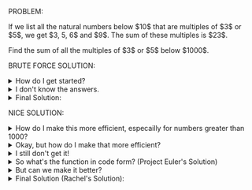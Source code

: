 PROBLEM:

<p>If we list all the natural numbers below $10$ that are multiples of $3$ or $5$, we get $3, 5, 6$ and $9$. The sum of these multiples is $23$.</p>
<p>Find the sum of all the multiples of $3$ or $5$ below $1000$.</p>

BRUTE FORCE SOLUTION:

<details>
    <summary>
        How do I get started?
    </summary>
        The problem asks you to list the natural numbers below 1000. How does one do that in Python? <br>
        Then, how do you check if something is a multiple of 3 or 5? <br>
        Finally, how do you get a total that increases for each multiple of 3 or 5?
</details>

<details>
    <summary>
        I don't know the answers.
    </summary>
        Use a for loop for i in range(0, 1000) <br>
        Then, use the mod operator (%). If x mod 3 (aka x % 3) == 0, then x is divisible by 3. <br>
        Finally, use total = 0 and total += x to keep a running total.
</details>

<details>
    <summary>
        Final Solution:
    </summary>
        <code>total = 0
for x in range(0,1000):
    if x % 3 == 0 or x % 5 == 0:
        total += x
print(total)</code><br><br>
    Runtime: 0.0002 seconds <br>
    Runtime when upper limit is 1 billion: 90 seconds <br>
    (AN: My first version was even worse than this! I used if x % 3 == 0:... elif x % 5 == 0:...)
</details>

NICE SOLUTION:
<details>
    <summary>
        How do I make this more efficient, especailly for numbers greater than 1000?
    </summary>
        Notice that adding the multiples of 3 OR 5 is the same as adding the multiples of 3, the multiples of 5, and subtracting the multiples of 3 AND 5. <br>
        That's basically doing the same function 3 times. We need one function that adds multiples of x under 1000.
</details>

<details>
    <summary>
        Okay, but how do I make that more efficient?
    </summary>
        The equation for the sums of the multiples of 3 is 3 + 6 + 9 +...+ 999 = ??? <br>
        How do we simplify that?
</details>

<details>
    <summary>
        I still don't get it!
    </summary>
        3 + 6 + 9 +...+ 999 = 3 * (1 + 2 + 3 +...+ 333) <br>
        Sums like 1 + 2 + 3 +... are called the triangle numbers. Look them up! There's an equation for them: n * (n + 1) / 2.
        To find n, we need to divide 1000 by the factor, in this case, 3. 
</details>

<details>
    <summary>
        So what's the function in code form? (Project Euler's Solution)
    </summary>
        <code>def sum_of_multiples(x, upper_limit):
    n = upper_limit // x
    print(n)
    return x * n * (n + 1) / 2
#
print(sum_of_multiples(3, 999) + sum_of_multiples(5, 999) + sum_of_multiples(15, 999)</code><br><br>
    Runtime: 0.00002 seconds (10 times faster than the previous solution)<br>
    Runtime when upper limit is 1 billion: 0.00002 seconds (Runs in O(1) time!)
</details>

<details>
    <summary>
        But can we make it better?
    </summary>
        There is a bit of complexity in the final print line. I decided to add another function so that only one function is called in the print line. <br>
        I also renamed "x" to "factor" to be more descriptive.
</details>

<details>
    <summary>
        Final Solution (Rachel's Solution):
    </summary>
        <code>def sum_of_multiples(factor, upper_limit):
    n = upper_limit // factor
    return factor * n * (n + 1) / 2
#
def sum_of_two_multiples(factor1, factor2, upper_limit):
    return sum_of_multiples(factor1, upper_limit) + sum_of_multiples(factor2, upper_limit) - sum_of_multiples(factor1 * factor2, upper_limit)
#
print(sum_of_two_multiples(3, 5, 999))</code><br><br>
    Runtime: 0.00002 seconds <br>
    Runtime when upper limit is 1 billion: 0.00002 seconds
</details>

